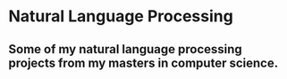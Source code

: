 # Natural Language Processing
## Some of my natural language processing projects from my masters in computer science.
